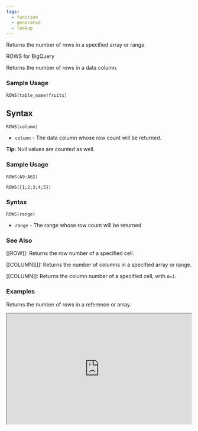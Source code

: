 ```yaml
---
tags:
  - function
  - generated
  - lookup
---
```


Returns the number of rows in a specified array or range.

ROWS for BigQuery

Returns the number of rows in a data column.

### Sample Usage

`ROWS(table_name!fruits)`

Syntax
------

`ROWS(column)`

* `column` - The data column whose row count will be returned.

**Tip:** Null values are counted as well.

### Sample Usage

`ROWS(A9:A62)`

`ROWS({1;2;3;4;5})`

### Syntax

`ROWS(range)`

* `range` - The range whose row count will be returned

### See Also

[[ROW]]: Returns the row number of a specified cell.

[[COLUMNS]]: Returns the number of columns in a specified array or range.

[[COLUMN]]: Returns the column number of a specified cell, with `A=1`.

### Examples

Returns the number of rows in a reference or array.

<iframe height="300" src="https://docs.google.com/spreadsheet/pub?key=0As3tAuweYU9QdDlOMmxKdzE4eHVMaUFnTEJyUmRST0E&amp;single=true&amp;gid=2&amp;output=html&amp;widget=true" width="500"></iframe>